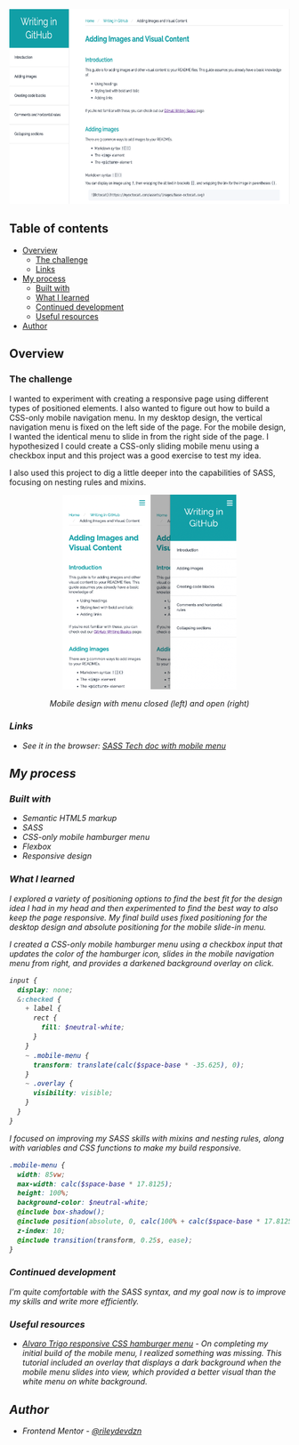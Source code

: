 <div align="center">
  <img 
    src="./sass techdoc.png"
    alt="Technical documentation page with guidance for how to add images and visual elements when writing in GitHub"
    height="350px">
</div>

## Table of contents

- [Overview](#overview)
  - [The challenge](#the-challenge)
  - [Links](#links)
- [My process](#my-process)
  - [Built with](#built-with)
  - [What I learned](#what-i-learned)
  - [Continued development](#continued-development)
  - [Useful resources](#useful-resources)
- [Author](#author)

## Overview

### The challenge

I wanted to experiment with creating a responsive page using different types of positioned elements. I also wanted to figure out how to build a CSS-only mobile navigation menu. In my desktop design, the vertical navigation menu is fixed on the left side of the page. For the mobile design, I wanted the identical menu to slide in from the right side of the page. I hypothesized I could create a CSS-only sliding mobile menu using a checkbox input and this project was a good exercise to test my idea.

I also used this project to dig a little deeper into the capabilities of SASS, focusing on nesting rules and mixins.

<div align="center">
  <img
    src="./techdoc mobile-closed.png"
    alt="Mobile version of technical documentation page showing hamburger menu in upper right corner"
    height="350px">
  <img 
    src="./techdoc mobile-open.png"
    alt="Mobile version of technical documentation page showing visible navigation menu after clicking hamburger menu"
    height="350px">
  <p><em>Mobile design with menu closed (left) and open (right)<em></p>
</div>

### Links

- See it in the browser: [SASS Tech doc with mobile menu]()

## My process

### Built with

- Semantic HTML5 markup
- SASS
- CSS-only mobile hamburger menu
- Flexbox
- Responsive design


### What I learned

I explored a variety of positioning options to find the best fit for the design idea I had in my head and then experimented to find the best way to also keep the page responsive. My final build uses fixed positioning for the desktop design and absolute positioning for the mobile slide-in menu.

I created a CSS-only mobile hamburger menu using a checkbox input that updates the color of the hamburger icon, slides in the mobile navigation menu from right, and provides a darkened background overlay on click.

```scss
input {
  display: none;
  &:checked {
    + label {
      rect {
        fill: $neutral-white;
      }
    }
    ~ .mobile-menu {
      transform: translate(calc($space-base * -35.625), 0);
    }
    ~ .overlay {
      visibility: visible;
    }
  }
}
```

I focused on improving my SASS skills with mixins and nesting rules, along with variables and CSS functions to make my build responsive.

```scss
.mobile-menu {
  width: 85vw;
  max-width: calc($space-base * 17.8125);
  height: 100%;
  background-color: $neutral-white;
  @include box-shadow();
  @include position(absolute, 0, calc(100% + calc($space-base * 17.8125)));
  z-index: 10;
  @include transition(transform, 0.25s, ease);
}
```

### Continued development

I'm quite comfortable with the SASS syntax, and my goal now is to improve my skills and write more efficiently. 

### Useful resources

- [Alvaro Trigo responsive CSS hamburger menu](https://alvarotrigo.com/blog/hamburger-menu-css-responsive/) - On completing my initial build of the mobile menu, I realized something was missing. This tutorial included an overlay that displays a dark background when the mobile menu slides into view, which provided a better visual than the white menu on white background. 

## Author

- Frontend Mentor - [@rileydevdzn](https://www.frontendmentor.io/profile/rileydevdzn)
